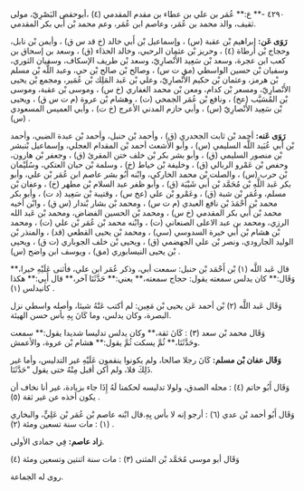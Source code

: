 ٤٢٩٠ -** ع:** عُمَر بن علي بن عطاء بن مقدم المقدمي (٤) ،أبوحقص البَصْرِيّ، مولى ثقيف، والد محمد بن عُمَر، وعاصم ابن عُمَر، وعم محمد بْن أَبي بكر المقدمي.

**رَوَى عَن:** إبراهيم بْن عقبة (س) ، وإسماعيل بْن أَبي خالد (خ قد س ق) ، وأيمن بْن نابل، وحجاج بْن أرطاة (٤) ، وحريز بْن عثمان الرحبي، وخالد الحذاء (ق) ، وسعد بن إسحاق بن كعب ابن عجرة، وسعد بْن سَعِيد الأَنْصارِيّ، وسعد بْن طريف الإسكاف، وسفيان الثوري، وسفيان بْن حسين الواسطي (مق ت س) ، وصالح بْن صالح بْن حي، وعبد اللَّه بْن مسلم بْن هرمز، وعثمان بْن حكيم الأَنْصارِيّ، وعلي بْن عَبد المَلِك بْن عُمَير، ومجمع بْن يحيى الأَنْصارِيّ، ومسعر بْن كدام، ومعن بْن محمد الغفاري (خ س) ، وموسى بْن عقبة، وموسى بْن المُسَيَّب (عخ) ، ونافع بْن عُمَر الجمحي (ت) ، وهشام بْن عروة (م ت س ق) ، ويحيى بْن سَعِيد الأَنْصارِيّ (س) ، وأبي حازم المدني الأعرج (خ ت) ، وأبي العميس المسعودي (س) .

**رَوَى عَنه:** أحمد بْن ثابت الجحدري (ق) ، وأحمد بْن حنبل، وأحمد بْن عبدة الضبي، وأحمد بْن أَبي عُبَيد اللَّه السليمي (س) ، وأبو الأشعث أحمد بْن المقدام العجلي، وإسماعيل بْنبشر بْن منصور السليمي (ق) ، وأبو بشر بكر بْن خلف ختن المقرئ (ق) ، وجعفر بْن هارون، وحفص بْن عَمْرو الربالي (ق) ، وخليفة بْن خياط (خ) ، وسلمة بْن حبان العتكي، وسُلَيْمان بْن حرب (س) ، والصلت بْن محمد الخاركي، وابْنه أَبُو بشر عاصم ابن عُمَر بْن علي، وأبو بكر عَبد اللَّهِ بْن مُحَمَّد بْن أَبي شَيْبَة (ق) ، وأبو ظفر عبد السلام بْن مطهر (خ) ، وعفان بْن مسلم، وعُمَر بْن شبة (ق) ، وعَمْرو بْن علي (عخ س) ، وقتيبة بْن سَعِيد (د ت) ، وأبو بكر محمد بْن أَحْمَدَ بْن نافع العبدي (م ت س) ، ومحمد بْن بشار بْندار (س ق) ، وابْن أخيه محمد بْن أَبي بكر المقدمي (خ س) ، ومحمد بْن الحسين الفضاض، ومحمد بْن عَبد الله الرزي، ومحمد بن عبد الاعلى الصنعاني (ت) ، وابْنه محمد بْن عُمَر بْن علي (ت) ، ومحمد بْن هشام بْن أَبي خيرة السدوسي (سي) ، ومحمد بْن يحيى القطعي (قد) ، والمنذر بْن الوليد الجارودي، ونصر بْن علي الجهضمي (ق) ، ويحيى بْن خلف الجوباري (ت ق) ، ويحيى بْن يحيى النيسابوري (مق) ، ويوسف ابن واضح (س) .

قال عَبد اللَّه (١) بْن أَحْمَد بْن حنبل: سمعت أبي، وذكر عُمَر ابن علي، فأثنى عَلَيْهِ خيرا،** وَقَال:** كان يدلس سمعته يقول: حجاج سمعته،** يعني:** حَدَّثَنَا آخر،** قال أَبِي:** هكذا كانيدلس (١) .

وَقَال عَبد اللَّه (٢) بْن أحمد عَن يحيى بْن مَعِين: لم أكتب عَنْهُ شيئا، وأصله واسطي نزل البصرة، وكان يدلس، وما كَانَ بِهِ بأس حسن الهيئة.

وَقَال محمد بْن سعد (٣) : كَانَ ثقة،** وكان يدلس تدليسا شديدا يقول:** سمعت وحَدَّثَنَا،** ثُمَّ يسكت ثُمَّ يقول:** هشام بْن عروة، والأعمش.

**وَقَال عفان بْن مسلم:** كَانَ رجلا صالحا، ولم يكونوا ينقمون عَلَيْهِ غير التدليس، وأما غير ذَلِكَ فلا، ولم أكن أقبل مِنْهُ حتى يقول "حَدَّثَنَا.

وَقَال أَبُو حاتم (٤) : محله الصدق، ولولا تدليسه لحكمنا لَهُ إِذَا جاء بزيادة، غير أنا نخاف أن يكون أخذه عن غير ثقة (٥) .

وَقَال أَبُو أحمد بْن عدي (٦) : أرجو إنه لا بأس بِهِ.قال ابْنه عاصم بْن عُمَر بْن عَلِيٍّ، والبخاري (١) : مات سنة تسعين ومئة (٢) .

**زاد عاصم:** فِي جمادى الأولى.

وَقَال أبو موسى مُحَمَّد بْن المثنى (٣) : مات سنة اثنتين وتسعين ومئة (٤)

روى له الجماعة.